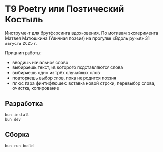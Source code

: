 # T9 Poetry или Поэтический Костыль

Инструмент для брутфорсинга вдохновения. По мотивам эксперимента Матвея Матюшкина (Уличная поэзия) на прогулке «Вдоль ручья» 31 августа 2025 г.

Прицнип работы:
- вводишь начальное слово
- выбираешь текст, из которого подставляются слова
- выбираешь одно из трёх случайных слов
- повторяешь выбор слов, пока не родится поэзия
- плюс пара финтифлюшек: вставка новой строки, перевыбор слова, очистка, копирование

## Разработка

```bash
bun install
bun dev
```

## Сборка

```bash
bun run build
```
